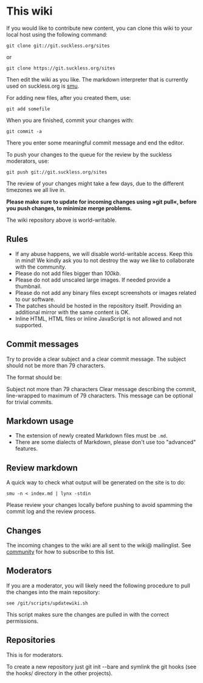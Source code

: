 This wiki
=========
If you would like to contribute new content, you can clone this wiki to your
local host using the following command:

	git clone git://git.suckless.org/sites

or

	git clone https://git.suckless.org/sites

Then edit the wiki as you like. The markdown interpreter that is currently
used on suckless.org is
[smu](https://github.com/Gottox/smu).

For adding new files, after you created them, use:

	git add somefile

When you are finished, commit your changes with:

	git commit -a

There you enter some meaningful commit message and end the editor.

To push your changes to the queue for the review by the suckless moderators,
use:

	git push git://git.suckless.org/sites

The review of your changes might take a few days, due to the different
timezones we all live in.

__Please make sure to update for incoming changes using »git pull«, before you
push changes, to minimize merge problems.__

The wiki repository above is world-writable.

Rules
-----
* If any abuse happens, we will disable world-writable access. Keep this in
  mind! We kindly ask you to not destroy the way we like to collaborate with
  the community.
* Please do not add files bigger than *100kb*.
* Please do not add unscaled large images. If needed provide a thumbnail.
* Please do not add any binary files except screenshots or images related to
  our software.
* The patches should be hosted in the repository itself. Providing an
  additional mirror with the same content is OK.
* Inline HTML, HTML files or inline JavaScript is not allowed and not supported.

Commit messages
---------------
Try to provide a clear subject and a clear commit message.
The subject should not be more than 79 characters.

The format should be:

Subject not more than 79 characters<newline>
<newline>
Clear message describing the commit, line-wrapped to maximum of 79 characters.
This message can be optional for trivial commits.

Markdown usage
--------------
* The extension of newly created Markdown files must be `.md`.
* There are some dialects of Markdown, please don't use too "advanced" features.

Review markdown
---------------
A quick way to check what output will be generated on the site is to do:

	smu -n < index.md | lynx -stdin

Please review your changes locally before pushing to avoid spamming the commit
log and the review process.

Changes
-------
The incoming changes to the wiki are all sent to the wiki@
mailinglist. See [community](//suckless.org/community) for how to
subscribe to this list.

Moderators
----------
If you are a moderator, you will likely need the following procedure to pull
the changes into the main repository:

	see /git/scripts/updatewiki.sh

This script makes sure the changes are pulled in with the correct permissions.

Repositories
------------

This is for moderators.

To create a new repository just git init --bare and symlink the git hooks (see
the hooks/ directory in the other projects).
